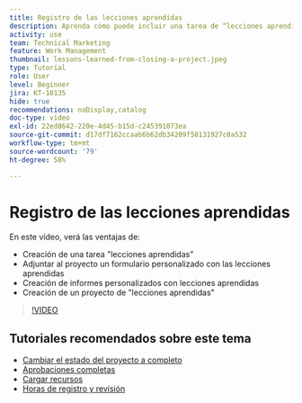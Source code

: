```yaml
---
title: Registro de las lecciones aprendidas
description: Aprenda cómo puede incluir una tarea de “lecciones aprendidas” para identificar qué salió bien y qué se puede mejorar la próxima vez.
activity: use
team: Technical Marketing
feature: Work Management
thumbnail: lessons-learned-from-closing-a-project.jpeg
type: Tutorial
role: User
level: Beginner
jira: KT-10135
hide: true
recommendations: noDisplay,catalog
doc-type: video
exl-id: 22ed8642-220e-4d45-b15d-c245391073ea
source-git-commit: d17df7162ccaab6b62db34209f50131927c0a532
workflow-type: tm+mt
source-wordcount: '79'
ht-degree: 58%

---
```


# Registro de las lecciones aprendidas

En este vídeo, verá las ventajas de:

* Creación de una tarea &quot;lecciones aprendidas&quot;
* Adjuntar al proyecto un formulario personalizado con las lecciones aprendidas
* Creación de informes personalizados con lecciones aprendidas
* Creación de un proyecto de &quot;lecciones aprendidas&quot;

>[!VIDEO](https://video.tv.adobe.com/v/3441012/?quality=12&learn=on&enablevpops)

## Tutoriales recomendados sobre este tema

* [Cambiar el estado del proyecto a completo](/help/manage-work/projects/change-the-project-status.md)
* [Aprobaciones completas](/help/manage-work/close-a-project/complete-approvals.md)
* [Cargar recursos](/help/manage-work/close-a-project/upload-assets.md)
* [Horas de registro y revisión](/help/manage-work/close-a-project/log-and-review-hours.md)
